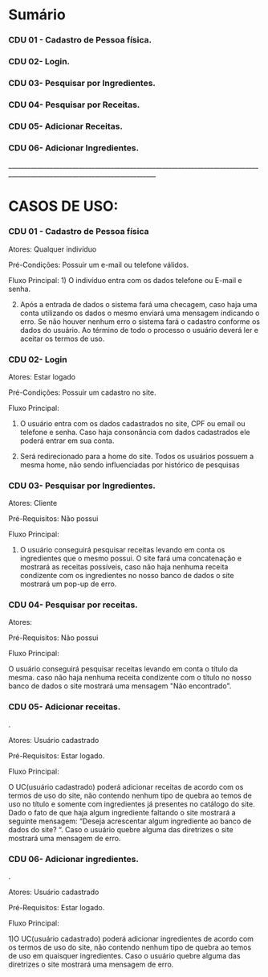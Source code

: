 
<h1>Sumário</h1>
<h3>CDU 01 - Cadastro de Pessoa física.</h3>
<h3>CDU 02- Login. </h3>
<h3>CDU 03- Pesquisar por Ingredientes.</h3>
<h3>CDU 04- Pesquisar por Receitas.</h3>
<h3>CDU 05- Adicionar Receitas.</h3>
<h3>CDU 06- Adicionar Ingredientes.</h3>
<p> ____________________________________________________________________________________________________________________________</p>
<h1>CASOS DE USO:</h1>





<h3>CDU 01 - Cadastro de Pessoa física</h3>


Atores: Qualquer indivíduo


Pré-Condições: Possuir um e-mail ou telefone válidos.


Fluxo Principal:
1)
 O indivíduo entra com os dados telefone ou E-mail e senha.


2) Após a entrada de dados o sistema fará uma checagem, caso haja uma conta utilizando os dados o mesmo enviará uma mensagem indicando o erro.
Se não houver nenhum erro o sistema fará o cadastro conforme os dados do usuário. Ao término de todo o processo o usuário deverá ler e aceitar os termos de uso.

<h3>CDU 02- Login </h3>


Atores: Estar logado


Pré-Condições: Possuir um cadastro no site.



Fluxo Principal:

1) O usuário entra com os dados cadastrados no site, CPF ou  email ou  telefone e senha. Caso haja consonância com dados cadastrados ele poderá entrar em sua conta.

 
2) Será redirecionado para a home do site. Todos os usuários possuem a mesma home, não sendo influenciadas por histórico de pesquisas

<h3>CDU 03- Pesquisar por Ingredientes.</h3>
 

Atores: Cliente


Pré-Requisitos: Não possui 



Fluxo Principal:


1)  O usuário conseguirá pesquisar receitas levando em conta os ingredientes que o mesmo possui. O site fará uma concatenação e mostrará as receitas possíveis, caso não haja nenhuma receita condizente com os ingredientes no nosso banco de dados o site mostrará um pop-up de erro.



<h3>CDU 04- Pesquisar por receitas.</h3>


Atores: 


Pré-Requisitos: Não possui 



Fluxo Principal:


O usuário conseguirá pesquisar receitas levando em conta o título da mesma.
 caso não haja nenhuma receita condizente com o título no nosso banco de dados o site mostrará uma mensagem "Não encontrado".



<h3>CDU 05- Adicionar receitas.</h3>
.


Atores: Usuário cadastrado


Pré-Requisitos: Estar logado.



Fluxo Principal:





O UC(usuário cadastrado) poderá adicionar  receitas de acordo com os termos de uso do site, não contendo nenhum tipo de quebra ao temos de uso no título e somente com ingredientes já presentes no catálogo do site. Dado o fato de que haja algum ingrediente faltando o site mostrará a seguinte mensagem: “Deseja acrescentar algum ingrediente ao banco de dados do site? “.  Caso o  usuário quebre alguma das diretrizes o site mostrará uma mensagem de erro. 

 








<h3>CDU 06- Adicionar ingredientes.</h3>
.


Atores: Usuário cadastrado


Pré-Requisitos: Estar logado.



Fluxo Principal:





1)O UC(usuário cadastrado) poderá adicionar ingredientes de acordo com os termos de uso do site, não contendo nenhum tipo de quebra ao temos de uso em quaisquer ingredientes. Caso o usuário quebre alguma das diretrizes o site mostrará uma mensagem de erro.

